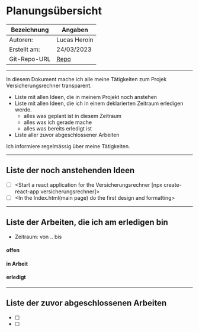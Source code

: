 # <Projekt> Planungsübersicht

| Bezeichnung    | Angaben        |
| -------------- | ---------------|
| Autoren:       | Lucas Heroin   |
| Erstellt am:   | 24/03/2023     |
| Git-Repo-URL   | [Repo](https://github.com/hereIsLucas/Versicherungsrechner) |

---

In diesem Dokument mache ich alle meine Tätigkeiten zum Projek Versicherungsrechner transparent.

* Liste mit allen Ideen, die in meinem Projekt noch anstehen
* Liste mit allen Ideen, die ich in einem deklarierten Zeitraum erledigen werde.
   * alles was geplant ist in diesem Zeitraum
   * alles was ich gerade mache
   * alles was bereits erledigt ist
* Liste aller zuvor abgeschlossener Arbeiten
   
Ich informiere regelmässig über meine Tätigkeiten.

   
---

## Liste der noch anstehenden Ideen

* [ ] <Start a react application for the Versicherungsrechner [npx create-react-app versicherungsrechner]>
* [ ] <In the Index.html(main page) do the first design and formatting>

---

## Liste der Arbeiten, die ich am erledigen bin

* Zeitraum: von .. bis

#### offen


#### in Arbeit


#### erledigt


---

## Liste der zuvor abgeschlossenen Arbeiten

* [ ] <Idee>
* [ ] <Idee>
